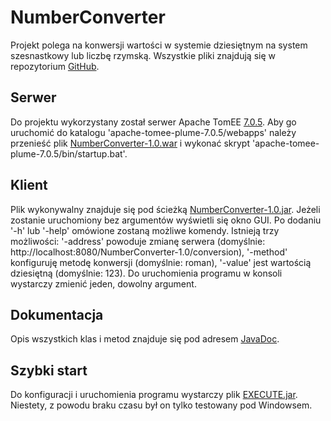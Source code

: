 # NumberConverter

Projekt polega na konwersji wartości w systemie dziesiętnym na system szesnastkowy lub liczbę rzymską.
Wszystkie pliki znajdują się w repozytorium [GitHub](https://github.com/Skorupski/NumberConverter).

## Serwer

Do projektu wykorzystany został serwer Apache TomEE [7.0.5](https://www.apache.org/dyn/closer.cgi/tomee/tomee-7.0.5/apache-tomee-7.0.5-plume.zip). Aby go uruchomić do katalogu 'apache-tomee-plume-7.0.5/webapps' należy przenieść plik [NumberConverter-1.0.war](https://github.com/Skorupski/NumberConverter/blob/master/build/libs/NumberConverter-1.0.war) i wykonać skrypt 'apache-tomee-plume-7.0.5/bin/startup.bat'.

## Klient

Plik wykonywalny znajduje się pod ścieżką [NumberConverter-1.0.jar](https://github.com/Skorupski/NumberConverter/blob/master/build/libs/NumberConverter-1.0.jar). Jeżeli zostanie uruchomiony bez argumentów wyświetli się okno GUI. Po dodaniu '-h' lub '-help' omówione zostaną możliwe komendy. Istnieją trzy możliwości: '-address' powoduje zmianę serwera (domyślnie: http://localhost:8080/NumberConverter-1.0/conversion), '-method' konfiguruję metodę konwersji (domyślnie: roman), '-value' jest wartością dziesiętną (domyślnie: 123). Do uruchomienia programu w konsoli wystarczy zmienić jeden, dowolny argument.

## Dokumentacja

Opis wszystkich klas i metod znajduje się pod adresem [JavaDoc](http://htmlpreview.github.io/?https://github.com/Skorupski/NumberConverter/blob/master/build/docs/javadoc/index.html).

## Szybki start

Do konfiguracji i uruchomienia programu wystarczy plik [EXECUTE.jar](https://github.com/Skorupski/NumberConverter/blob/master/EXECUTE.jar). Niestety, z powodu braku czasu był on tylko testowany pod Windowsem.
